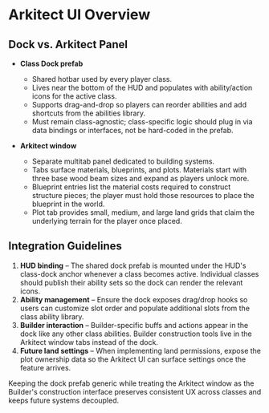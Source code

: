 # Arkitect UI Overview

## Dock vs. Arkitect Panel
- **Class Dock prefab**
  - Shared hotbar used by every player class.
  - Lives near the bottom of the HUD and populates with ability/action icons for the active class.
  - Supports drag-and-drop so players can reorder abilities and add shortcuts from the abilities library.
  - Must remain class-agnostic; class-specific logic should plug in via data bindings or interfaces, not be hard-coded in the prefab.

- **Arkitect window**
  - Separate multitab panel dedicated to building systems.
  - Tabs surface materials, blueprints, and plots. Materials start with three base wood beam sizes and expand as players unlock more.
  - Blueprint entries list the material costs required to construct structure pieces; the player must hold those resources to place the blueprint in the world.
  - Plot tab provides small, medium, and large land grids that claim the underlying terrain for the player once placed.

## Integration Guidelines
1. **HUD binding** – The shared dock prefab is mounted under the HUD's class-dock anchor whenever a class becomes active. Individual classes should publish their ability sets so the dock can render the relevant icons.
2. **Ability management** – Ensure the dock exposes drag/drop hooks so users can customize slot order and populate additional slots from the class ability library.
3. **Builder interaction** – Builder-specific buffs and actions appear in the dock like any other class abilities. Builder construction tools live in the Arkitect window tabs instead of the dock.
4. **Future land settings** – When implementing land permissions, expose the plot ownership data so the Arkitect UI can surface settings once the feature arrives.

Keeping the dock prefab generic while treating the Arkitect window as the Builder's construction interface preserves consistent UX across classes and keeps future systems decoupled.
